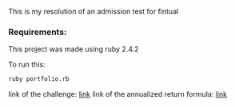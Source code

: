 This is my resolution of an admission test for fintual

### Requirements:
This project was made using ruby ​​2.4.2

To run this: 
```bash
ruby portfolio.rb
```

link of the challenge: [link](https://jobs.lever.co/fintual/749e4113-3cf7-4098-b52a-1219dcc55db0)
link of the annualized return formula: [link](https://www.gestionpasiva.com/como-calcular-rentabilidad-anualizada-inversion/) 
